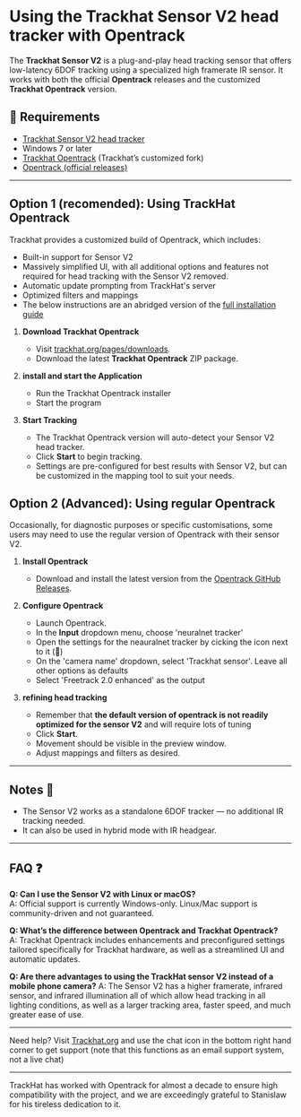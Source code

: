 # Using the Trackhat Sensor V2 head tracker with Opentrack

The **Trackhat Sensor V2** is a plug-and-play head tracking sensor that offers low-latency 6DOF tracking using a specialized high framerate IR sensor. It works with both the official **Opentrack** releases and the customized **Trackhat Opentrack** version. 

## 🔧 Requirements

- [Trackhat Sensor V2 head tracker](https://www.trackhat.org/sensorv2) 
- Windows 7 or later
- [Trackhat Opentrack](https://www.trackhat.org/trackhat-opentrack) (Trackhat’s customized fork)
- [Opentrack (official releases)](https://github.com/opentrack/opentrack/releases)

---

## Option 1 (recomended): Using TrackHat Opentrack

Trackhat provides a customized build of Opentrack, which includes:

- Built-in support for Sensor V2
- Massively simplified UI, with all additional options and features not required for head tracking with the Sensor V2 removed.
- Automatic update prompting from TrackHat's server
- Optimized filters and mappings
- The below instructions are an abridged version of the [full installation guide](https://www.trackhat.org/manual) 

1. **Download Trackhat Opentrack**
   - Visit [trackhat.org/pages/downloads](https://www.trackhat.org/trackhat-opentrack).
   - Download the latest **Trackhat Opentrack** ZIP package.

2. **install and start the Application**
   - Run the Trackhat Opentrack installer
   - Start the program

3. **Start Tracking**
   - The Trackhat Opentrack version will auto-detect your Sensor V2 head tracker.
   - Click **Start** to begin tracking.
   - Settings are pre-configured for best results with Sensor V2, but can be customized in the mapping tool to suit your needs.

## Option 2 (Advanced): Using regular Opentrack

Occasionally, for diagnostic purposes or specific customisations, some users may need to use the regular version of Opentrack with their sensor V2.

1. **Install Opentrack**
   - Download and install the latest version from the [Opentrack GitHub Releases](https://github.com/opentrack/opentrack/releases).

2. **Configure Opentrack**
   - Launch Opentrack.
   - In the **Input** dropdown menu, choose 'neuralnet tracker'
   - Open the settings for the neauralnet tracker by cicking the icon next to it (🔨)
   - On the 'camera name' dropdown, select 'Trackhat sensor'. Leave all other options as defaults
   - Select 'Freetrack 2.0 enhanced' as the output

3. **refining head tracking**
   - Remember that **the default version of opentrack is not readily optimized for the sensor V2** and will require lots of tuning
   - Click **Start**.
   - Movement should be visible in the preview window.
   - Adjust mappings and filters as desired.

---

## Notes 📝

- The Sensor V2 works as a standalone 6DOF tracker — no additional IR tracking needed.
- It can also be used in hybrid mode with IR headgear.

---

## FAQ ❓

**Q: Can I use the Sensor V2 with Linux or macOS?**  
A: Official support is currently Windows-only. Linux/Mac support is community-driven and not guaranteed. 

**Q: What’s the difference between Opentrack and Trackhat Opentrack?**  
A: Trackhat Opentrack includes enhancements and preconfigured settings tailored specifically for Trackhat hardware, as well as a streamlined UI and automatic updates.

**Q: Are there advantages to using the TrackHat sensor V2 instead of a mobile phone camera?**
A: The Sensor V2 has a higher framerate, infrared sensor, and infrared illumination all of which allow head tracking in all lighting conditions, as well as a larger tracking area, faster speed, and much greater ease of use.

---

Need help? Visit [Trackhat.org](https://trackhat.org) and use the chat icon in the bottom right hand corner to get support (note that this functions as an email support system, not a live chat)

---

TrackHat has worked with Opentrack for almost a decade to ensure high compatibility with the project, and we are exceedingly grateful to Stanislaw for his tireless dedication to it.
